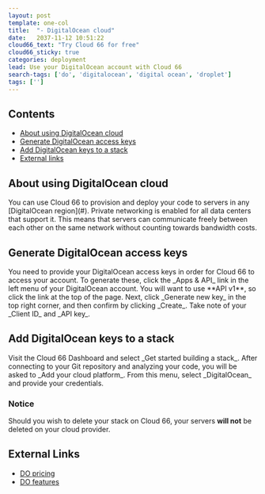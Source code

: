 ```yaml
---
layout: post
template: one-col
title:  "- DigitalOcean cloud"
date:   2037-11-12 10:51:22
cloud66_text: "Try Cloud 66 for free"
cloud66_sticky: true
categories: deployment
lead: Use your DigitalOcean account with Cloud 66
search-tags: ['do', 'digitalocean', 'digital ocean', 'droplet']
tags: ['']
---
```


<h2>Contents</h2>
<ul class="page-toc">
	<li>
		<a href="#about">About using DigitalOcean cloud</a>
	</li>
	<li>
		<a href="#gen">Generate DigitalOcean access keys</a>
	</li>
	<li>
		<a href="#add">Add DigitalOcean keys to a stack</a>
	</li>
	<li>
		<a href="#external">External links</a>
	</li>
</ul>

<h2 id="about">About using DigitalOcean cloud</h2>
You can use Cloud 66 to provision and deploy your code to servers in any [DigitalOcean region](#). Private networking is enabled for all data centers that support it. This means that servers can communicate freely between each other on the same network without counting towards bandwidth costs.

<h2 id="gen">Generate DigitalOcean access keys</h2>
You need to provide your DigitalOcean access keys in order for Cloud 66 to access your account. To generate these, click the _Apps & API_ link in the left menu of your DigitalOcean account. You will want to use **API v1**, so click the link at the top of the page. Next, click _Generate new key_ in the top right corner, and then confirm by clicking _Create_. Take note of your _Client ID_ and _API key_.

<h2 id="add">Add DigitalOcean keys to a stack</h2>
Visit the Cloud 66 Dashboard and select _Get started building a stack_. After connecting to your Git repository and analyzing your code, you will be asked to _Add your cloud platform_. From this menu, select _DigitalOcean_ and provide your credentials.
<br/>
<div class="notice notice-warning">
    <h3>Notice</h3>
    <p>Should you wish to delete your stack on Cloud 66, your servers <b>will not</b> be deleted on your cloud provider.</p>
</div>

<h2 id="external">External Links</h2>
<ul>
	<li><a href="https://digitalocean.com/pricing" target="_blank">DO pricing</a></li>
	<li><a href="https://digitalocean.com/features" target="_blank">DO features</a></li>
</ul>
